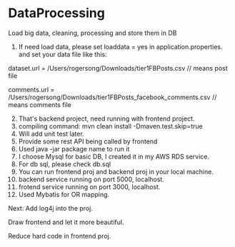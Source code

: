 # DataProcessing
Load big data, cleaning, processing and store them in DB

1. If need load data, please set loaddata = yes in application.properties.
and set your data file like this:

dataset.url = /Users/rogersong/Downloads/tier1FBPosts.csv      // means post file

comments.url = /Users/rogersong/Downloads/tier1FBPosts_facebook_comments.csv    // means comments file

2. That's backend project, need running with frontend project.
3. compiling command: mvn clean install -Dmaven.test.skip=true 
4. Will add unit test later.
5. Provide some rest API being called by frontend
6. Used java -jar package name to run it
7. I choose Mysql for basic DB, I created it in my AWS RDS service.
8. For db sql, please check db.sql
9. You can run frontend proj and backend proj in your local machine.
10. backend service running on port 5000, localhost.
11. frotend service running on port 3000, localhost.
12. Used Mybatis for OR mapping.

Next:
Add log4j into the proj.

Draw frontend and let it more beautiful.

Reduce hard code in frontend proj.
